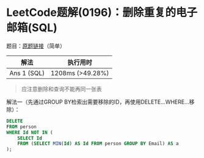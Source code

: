 # LeetCode题解(0196)：删除重复的电子邮箱(SQL)

题目：[原题链接](https://leetcode-cn.com/problems/delete-duplicate-emails/)（简单）

| 解法        | 执行用时         |
| ----------- | ---------------- |
| Ans 1 (SQL) | 1208ms (>49.28%) |

> 应注意删除和查询不能再同一张表

解法一（先通过GROUP BY检索出需要移除的ID，再使用DELETE...WHERE...移除）：

```sql
DELETE
FROM person
WHERE Id NOT IN (
    SELECT Id
    FROM (SELECT MIN(Id) AS Id FROM person GROUP BY Email) AS a
);
```